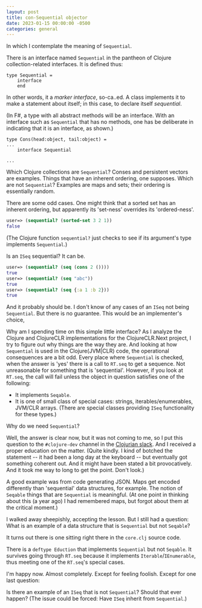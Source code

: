 ```yaml
---
layout: post
title: con-Sequential objector
date: 2023-01-15 00:00:00 -0500
categories: general
---
```


In which I contemplate the meaning of `Sequential`.

There is an interface named `Sequential` in the pantheon of Clojure collection-related interfaces.  It is defined thus:

```F#
type Sequential =
    interface
    end
```

In other words, it a _marker interface_, so-ca..ed.  A class implements it to make a statement about itself; in this case, to declare itself _sequential_.

(In F#, a type with all abstract methods will be an interface.   With an interface such as `Sequential` that has no methods,  one has be deliberate in indicating that it is an interface, as shown.)


```F#
type Cons(head:object, tail:object) =
...
    interface Sequential

...
```

Which Clojure collections are `Sequential`?  Conses and persistent vectors are examples.  Things that have an inherent ordering, one supposes.  Which are not `Sequential`?  Examples are maps and sets; their ordering is essentially random.

There are some odd cases.  One might think that a sorted set has an inherent ordering, but apparently its 'set-ness' overrides its 'ordered-ness'.

```Clojure
user=> (sequential? (sorted-set 3 2 1))
false
```

(The Clojure function `sequential?` just checks to see if its argument's type implements `Sequential`.)

Is an `ISeq` sequential?  It can be. 

```Clojure
user=> (sequential? (seq (cons 2 ())))
true
user=> (sequential? (seq "abc"))
true
user=> (sequential? (seq {:a 1 :b 2}))
true
```

And it probably should be.  I don't know of any cases of an `ISeq` not being `Sequential`.  But there is no guarantee.  This would be an implementer's choice, 

Why am I spending time on this simple little interface?  As I analyze the Clojure and ClojureCLR implementations for the ClojureCLR.Next project, I try to figure out why things are the way they are.  And looking at how `Sequential` is used in the Clojure(JVM|CLR) code, the operational consequences are a bit odd.  Every place where `Sequential` is checked, when the answer is 'yes' there is a call to `RT.seq` to get a sequence.  Not unreasonable for something that is 'sequential'.  However, if you look at `RT.seq`, the call will fail unless the object in question satisfies one of the following:

- It implements `Seqable`.
- It is one of small class of special cases: strings, iterables/enumerables, JVM/CLR arrays.  (There are special classes providing `ISeq` functionality for these types.)

Why do we need `Sequential`?

Well, the answer is clear now, but it was not coming to me, so I put this question to the `#clojure-dev` channel in the [Clojurian slack](https://clojurians.slack.com/messages). And I received a proper education on the matter.  (Quite kindly. I kind of botched the statement -- it had been a long day at the keyboard -- but eventually got something coherent out.  And it might have been stated a bit provocatively.  And it took me way to long to get the point.  Don't look.)  

 A good example was from code generating JSON.  Maps get encoded differently than 'sequential' data structures, for example. The notion of `Seqable` things that are `Sequential` is meaningful. (At one point in thinking about this (a year ago) I had remembered maps, but forgot about them at the critical moment.)  
 
 I walked away sheepishly, accepting the lesson.  But I still had a question:  What is an example of a data structure that is `Sequential` but not `Seqable`?  

 It turns out there is one sitting right there in the `core.clj` source code.

 There is a `deftype Eduction` that implements `Sequential` but not `Seqable`.  It survives going through `RT.seq` because it implements `Iterable`/`IEnumerable`, thus meeting one of the `RT.seq`'s special cases.

 I'm happy now. Almost completely. Except for feeling foolish. Except for one last question: 

Is there an example of an `ISeq` that is not `Sequential`?  Should that ever happen? (The issue could be forced:  Have `ISeq` inherit from `Sequential`.)